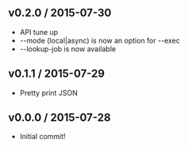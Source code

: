 ## v0.2.0 / 2015-07-30

* API tune up
* --mode (local|async) is now an option for --exec
* --lookup-job is now available

## v0.1.1 / 2015-07-29

* Pretty print JSON

## v0.0.0 / 2015-07-28

* Initial commit!
